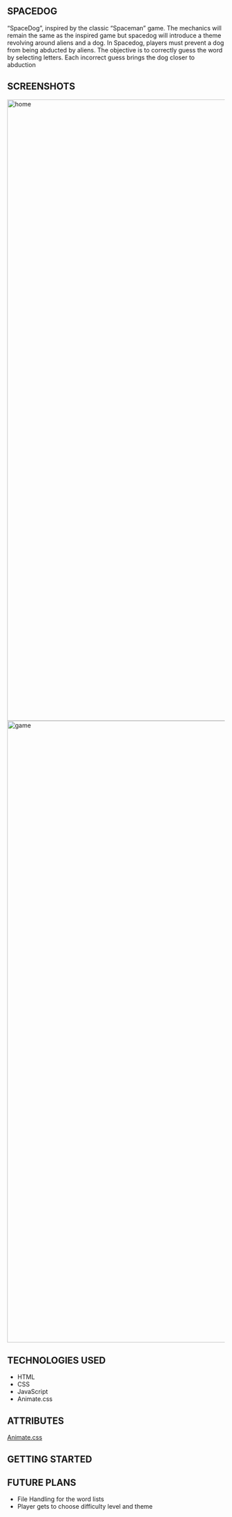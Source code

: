 ## SPACEDOG
“SpaceDog”, inspired by the classic “Spaceman” game. The mechanics will remain the same as the inspired game but spacedog will introduce a theme revolving around aliens and a dog. 
In Spacedog, players must prevent a dog from being abducted by aliens. The objective is to correctly guess the word by selecting letters. Each incorrect guess brings the dog closer to abduction

## SCREENSHOTS 
<img width="1439" alt="home" src="https://github.com/user-attachments/assets/b35891f4-56e3-4bc9-a79c-339609122fda">
<img width="1440" alt="game" src="https://github.com/user-attachments/assets/6654356a-1908-4500-91e2-d8c68c13264e">

## TECHNOLOGIES USED 
- HTML
- CSS
- JavaScript
- Animate.css

## ATTRIBUTES

[Animate.css](https://animate.style/)


## GETTING STARTED 


## FUTURE PLANS 
- File Handling for the word lists
- Player gets to choose difficulty level and theme 



